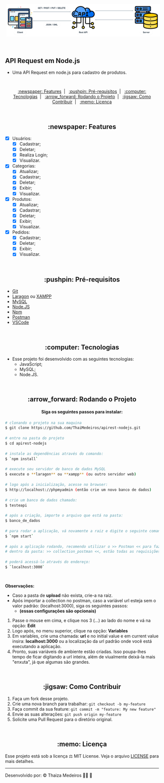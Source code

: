 <p align="center">
  <img src="imagens/api-rest.png" alt="Rest API" title="Rest API" style="vertical-align:top; margin:6px 4px;">
</p><br />

## API Request em Node.js

- Uma API Request em node.js para cadastro de produtos.

<br />

<p align="center">
  <a href="#features"> :newspaper: Features</a>&nbsp;&nbsp;|&nbsp;&nbsp;
  <a href="#requisitos">:pushpin: Pré-requisitos</a>&nbsp;&nbsp;|&nbsp;&nbsp;
  <a href="#tecnologias">:computer: Tecnologias</a>&nbsp;&nbsp;|&nbsp;&nbsp;
  <a href="#rodando"> :arrow_forward: Rodando o Projeto</a>&nbsp;&nbsp;|&nbsp;&nbsp;
  <a href="#contribuir"> :jigsaw: Como Contribuir</a>&nbsp;&nbsp;|&nbsp;&nbsp;
  <a href="#licenca"> :memo: Licença</a>
</p>

<br />

<div id="features" align="center">
  <h2> :newspaper: Features</h2>
</div>

- [x] Usuários:
  - [x] Cadastrar;
  - [x] Deletar;
  - [x] Realiza Login;
  - [x] Visualizar.
- [x] Categorias:
  - [x] Atualizar;
  - [x] Cadastrar;
  - [x] Deletar;
  - [x] Exibir;
  - [x] Visualizar.
- [x] Produtos:
  - [x] Atualizar;
  - [x] Cadastrar;
  - [x] Deletar;
  - [x] Exibir;
  - [x] Visualizar.
- [x] Pedidos:
  - [x] Cadastrar;
  - [x] Deletar;
  - [x] Exibir;
  - [x] Visualizar.

<br />

<div id="requisitos" align="center">
  <h2> :pushpin: Pré-requisitos</h2>
</div>

- [Git](https://git-scm.com)
- [Laragon](https://laragon.org/) ou [XAMPP](https://www.apachefriends.org/)
- [MySQL](https://www.mysql.com/)
- [Node.JS](https://nodejs.org/)
- [Npm](https://www.npmjs.com/)
- [Postman](https://www.postman.com/)
- [VSCode](https://code.visualstudio.com/)

<br />

<div id="tecnologias" align="center">
  <h2> :computer: Tecnologias</h2>
</div>

- Esse projeto foi desenvolvido com as seguintes tecnologias:
  - JavaScript;
  - MySQL;
  - Node.JS.

<br />

<div id="rodando" align="center">
  <h2> :arrow_forward: Rodando o Projeto</h2>
</div>

<div id="#" align="center">
  <h4>
    Siga os seguintes passos para instalar:
  </h4>
</div>

```bash
# clonando o projeto na sua maquina
$ git clone https://github.com/ThaiMedeiros/apirest-nodejs.git

# entre na pasta do projeto
$ cd apirest-nodejs

# instale as dependências através do comando:
$ `npm install`

# execute seu servidor de banco de dados MySQL
$ execute o **laragon** ou **xampp** (ou outro servidor web)

# logo após a inicialização, acesse no browser:
$ http://localhost://phpmyadmin (então crie um novo banco de dados)

# crie um banco de dados chamado:
$ testeapi

# após a criação, importe o arquivo que está na pasta:
$ banco_de_dados

# para rodar a aplicação, vá novamente a raiz e digite o seguinte comando:
$ `npm start`

# após a aplicação rodando, recomendo utilizar o >> Postman << para fazer as requisições.
# dentro da pasta: >> collection_postman <<, estão todas as requisições da API configuradas.

# poderá acessá-lo através do endereço:
$ `localhost:3000`
```

<br />

**Observações:**

- Caso a pasta de **upload** não exista, crie-a na raiz.
- Após importar a collection no postman, caso a variável url esteja sem o valor padrão: (localhost:3000), siga os seguintes passos:
  - **(essas configurações são opcionais)**

1. Passe o mouse em cima, e clique nos 3 (...) ao lado do nome e vá na opção: **Edit**
2. Logo após, no menu superior, clique na opção: **Variables**
3. Em variables, crie uma chamada: **url** e no initial value e em current value insira: **localhost:3000** ou a localização da url padrão onde você está executando a aplicação.
4. Pronto, suas variáveis de ambiente estão criadas. Isso poupa-lhes tempo de ficar digitando a url inteira, além de viualmente deixá-la mais "enxuta", já que algumas são grandes.

<br />

<div id="contribuir" align="center">
    <h2> :jigsaw: Como Contribuir</h2>
</div>

1. Faça um fork desse projeto.
2. Crie uma nova branch para trabalhar: `git checkout -b my-feature`
3. Faça commit da sua feature: `git commit -m "feature: My new feature"`
4. Envie as suas alterações: `git push origin my-feature`
5. Solicite uma Pull Request para o diretório original.

<br />

<div id="licenca" align="center">
    <h2> :memo: Licença</h2>
</div>

Esse projeto está sob a licença :balance_scale: MIT License. Veja o arquivo [LICENSE](LICENSE) para mais detalhes.

---

Desenvolvido por: :copyright: Thaiza Medeiros :woman_technologist: :purple_heart:
